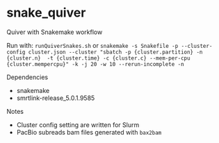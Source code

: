 # snake_quiver

Quiver with Snakemake workflow

Run with: `runQuiverSnakes.sh` or
`snakemake -s Snakefile -p --cluster-config cluster.json --cluster "sbatch -p {cluster.partition} -n {cluster.n}  -t {cluster.time} -c {cluster.c} --mem-per-cpu {cluster.mempercpu}" -k -j 20 -w 10 --rerun-incomplete -n`

Dependencies
* snakemake
* smrtlink-release_5.0.1.9585

Notes
* Cluster config setting are written for Slurm
* PacBio subreads bam files generated with `bax2bam`

